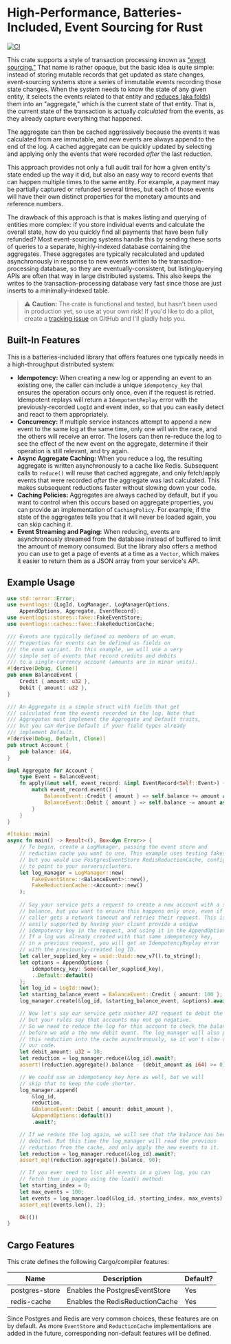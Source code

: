 # High-Performance, Batteries-Included, Event Sourcing for Rust

[![CI](https://github.com/davestearns/eventlogs/actions/workflows/ci.yml/badge.svg)](https://github.com/davestearns/eventlogs/actions/workflows/ci.yml)

This crate supports a style of transaction processing known as ["event sourcing."](https://martinfowler.com/eaaDev/EventSourcing.html) That name is rather opaque, but the basic idea is quite simple: instead of storing mutable records that get updated as state changes, event-sourcing systems store a series of immutable events recording those state changes. When the system needs to know the state of any given entity, it selects the events related to that entity and [reduces (aka folds)](https://en.wikipedia.org/wiki/Fold_(higher-order_function)) them into an "aggregate," which is the current state of that entity. That is, the current state of the transaction is actually _calculated_ from the events, as they already capture everything that happened. 

The aggregate can then be cached aggressively because the events it was calculated from are immutable, and new events are always append to the end of the log. A cached aggregate can be quickly updated by selecting and applying only the events that were recorded _after_ the last reduction.

This approach provides not only a full audit trail for how a given entity's state ended up the way it did, but also an easy way to record events that can happen multiple times to the same entity. For example, a payment may be partially captured or refunded several times, but each of those events will have their own distinct properties for the monetary amounts and reference numbers.

The drawback of this approach is that is makes listing and querying of entities more complex: if you store individual events and calculate the overall state, how do you quickly find all payments that have been fully refunded? Most event-sourcing systems handle this by sending these sorts of queries to a separate, highly-indexed database containing the aggregates. These aggregates are typically recalculated and updated asynchronously in response to new events written to the transaction-processing database, so they are eventually-consistent, but listing/querying APIs are often that way in large distributed systems. This also keeps the writes to the transaction-processing database very fast since those are just inserts to a minimally-indexed table.

> ⚠️ **Caution:** The crate is functional and tested, but hasn't been used in production yet, so use at your own risk! If you'd like to do a pilot, create a [tracking issue](https://github.com/davestearns/eventlogs/issues) on GitHub and I'll gladly help you.

## Built-In Features

This is a batteries-included library that offers features one typically needs in a high-throughput distributed system:

- **Idempotency:** When creating a new log or appending an event to an existing one, the caller can include a unique `idempotency_key` that ensures the operation occurs only once, even if the request is retried. Idempotent replays will return a
`IdempotentReplay` error with the previously-recorded `LogId` and event index, so that you can easily detect and react to them appropriately.
- **Concurrency:** If multiple service instances attempt to append a new event to the same log at the same time, only one will win the race, and the others will receive an error. The losers can then re-reduce the log to see the effect of the new event on the aggregate, determine if their operation is still relevant, and try again.
- **Async Aggregate Caching:** When you reduce a log, the resulting aggregate is written asynchronously to a cache like Redis. Subsequent calls to `reduce()` will reuse that cached aggregate, and only fetch/apply events that were recorded _after_ the aggregate was last calculated. This makes subsequent reductions faster without slowing down your code.
- **Caching Policies:** Aggregates are always cached by default, but if you want to control when this occurs based on aggregate properties, you can provide an implementation of `CachingPolicy`. For example, if the state of the aggregates tells you that it will never be loaded again, you can skip caching it.
- **Event Streaming and Paging:** When reducing, events are asynchronously streamed from the database instead of buffered to limit the amount of memory consumed. But the library also offers a method you can use to get a page of events at a time as a `Vector`, which makes it easier to return them as a JSON array from your service's API.

## Example Usage
```rust
use std::error::Error;
use eventlogs::{LogId, LogManager, LogManagerOptions,
    AppendOptions, Aggregate, EventRecord};
use eventlogs::stores::fake::FakeEventStore;
use eventlogs::caches::fake::FakeReductionCache;

/// Events are typically defined as members of an enum.
/// Properties for events can be defined as fields on
/// the enum variant. In this example, we will use a very
/// simple set of events that record credits and debits
/// to a single-currency account (amounts are in minor units).
#[derive(Debug, Clone)]
pub enum BalanceEvent {
    Credit { amount: u32 },
    Debit { amount: u32 },
}

/// An Aggregate is a simple struct with fields that get
/// calculated from the events recorded in the log. Note that
/// Aggregates must implement the Aggregate and Default traits,
/// but you can derive Default if your field types already
/// implement Default.
#[derive(Debug, Default, Clone)]
pub struct Account {
    pub balance: i64,
}

impl Aggregate for Account {
    type Event = BalanceEvent;
    fn apply(&mut self, event_record: &impl EventRecord<Self::Event>) {
        match event_record.event() {
            BalanceEvent::Credit { amount } => self.balance += amount as i64,
            BalanceEvent::Debit { amount } => self.balance -= amount as i64,
        }
    }
}

#[tokio::main]
async fn main() -> Result<(), Box<dyn Error>> {
    // To begin, create a LogManager, passing the event store and
    // reduction cache you want to use. This example uses testing fakes,
    // but you would use PostgresEventStore RedisReductionCache, configured
    // to point to your servers/clusters.
    let log_manager = LogManager::new(
        FakeEventStore::<BalanceEvent>::new(),
        FakeReductionCache::<Account>::new()
    );
    
    // Say your service gets a request to create a new account with a starting
    // balance, but you want to ensure this happens only once, even if your 
    // caller gets a network timeout and retries their request. This is
    // easily supported by having your client provide a unique
    // idempotency key in the request, and using it in the AppendOptions.
    // If a log was already created with that same idempotency key, 
    // in a previous request, you will get an IdempotencyReplay error 
    // with the previously-created log ID.
    let caller_supplied_key = uuid::Uuid::now_v7().to_string();
    let options = AppendOptions {
        idempotency_key: Some(caller_supplied_key),
        ..Default::default()
    };
    let log_id = LogId::new();
    let starting_balance_event = BalanceEvent::Credit { amount: 100 };
    log_manager.create(&log_id, &starting_balance_event, &options).await?;

    // Now let's say our service gets another API request to debit the account,
    // but your rules say that accounts may not go negative.
    // So we need to reduce the log for this account to check the balance
    // before we add a the new debit event. The log_manager will also put
    // this reduction into the cache asynchronously, so it won't slow down
    // our code.
    let debit_amount: u32 = 10;
    let reduction = log_manager.reduce(&log_id).await?;
    assert!(reduction.aggregate().balance - (debit_amount as i64) >= 0);

    // We could use an idempotency key here as well, but we will
    // skip that to keep the code shorter.
    log_manager.append(
        &log_id,
        reduction,
        &BalanceEvent::Debit { amount: debit_amount }, 
        &AppendOptions::default())
        .await?;

    // If we reduce the log again, we will see that the balance has been
    // debited. But this time the log_manager will read the previous
    // reduction from the cache, and only apply the new events to it.
    let reduction = log_manager.reduce(&log_id).await?;
    assert_eq!(reduction.aggregate().balance, 90);

    // If you ever need to list all events in a given log, you can
    // fetch them in pages using the load() method:
    let starting_index = 0;
    let max_events = 100;
    let events = log_manager.load(&log_id, starting_index, max_events).await?;
    assert_eq!(events.len(), 2);

    Ok(())
}
```
## Cargo Features

This crate defines the following Cargo/compiler features:

| Name | Description | Default? |
|------|-------------|----------|
| postgres-store | Enables the PostgresEventStore | Yes |
| redis-cache | Enables the RedisReductionCache | Yes |

Since Postgres and Redis are very common choices, these features
are on by default. As more `EventStore` and `ReductionCache`
implementations are added in the future, corresponding non-default
features will be defined.
